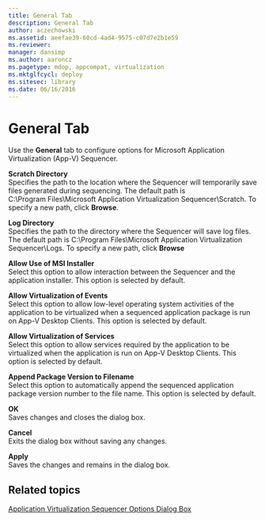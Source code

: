 ```yaml
---
title: General Tab
description: General Tab
author: aczechowski
ms.assetid: aeefae39-60cd-4ad4-9575-c07d7e2b1e59
ms.reviewer: 
manager: dansimp
ms.author: aaroncz
ms.pagetype: mdop, appcompat, virtualization
ms.mktglfcycl: deploy
ms.sitesec: library
ms.date: 06/16/2016
---
```



# General Tab


Use the **General** tab to configure options for Microsoft Application Virtualization (App-V) Sequencer.

<a href="" id="scratch-directory"></a>**Scratch Directory**  
Specifies the path to the location where the Sequencer will temporarily save files generated during sequencing. The default path is C:\\Program Files\\Microsoft Application Virtualization Sequencer\\Scratch. To specify a new path, click **Browse**.

<a href="" id="log-directory"></a>**Log Directory**  
Specifies the path to the directory where the Sequencer will save log files. The default path is C:\\Program Files\\Microsoft Application Virtualization Sequencer\\Logs. To specify a new path, click **Browse**

<a href="" id="allow-use-of-msi-installer"></a>**Allow Use of MSI Installer**  
Select this option to allow interaction between the Sequencer and the application installer. This option is selected by default.

<a href="" id="allow-virtualization-of-events"></a>**Allow Virtualization of Events**  
Select this option to allow low-level operating system activities of the application to be virtualized when a sequenced application package is run on App-V Desktop Clients. This option is selected by default.

<a href="" id="allow-virtualization-of-services"></a>**Allow Virtualization of Services**  
Select this option to allow services required by the application to be virtualized when the application is run on App-V Desktop Clients. This option is selected by default.

<a href="" id="append-package-version-to-filename"></a>**Append Package Version to Filename**  
Select this option to automatically append the sequenced application package version number to the file name. This option is selected by default.

<a href="" id="ok"></a>**OK**  
Saves changes and closes the dialog box.

<a href="" id="cancel"></a>**Cancel**  
Exits the dialog box without saving any changes.

<a href="" id="apply"></a>**Apply**  
Saves the changes and remains in the dialog box.

## Related topics


[Application Virtualization Sequencer Options Dialog Box](application-virtualization-sequencer-options-dialog-box.md)

 

 





